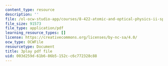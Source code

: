 ```yaml
---
content_type: resource
description: ''
file: /ol-ocw-studio-app/courses/8-422-atomic-and-optical-physics-ii-spring-2013/003d259d61b686b5152cc6c772328c88_k7DskqekDZk.pdf
file_size: 91573
file_type: application/pdf
learning_resource_types: []
license: https://creativecommons.org/licenses/by-nc-sa/4.0/
ocw_type: OCWFile
resourcetype: Document
title: 3play pdf file
uid: 003d259d-61b6-86b5-152c-c6c772328c88
---
```

